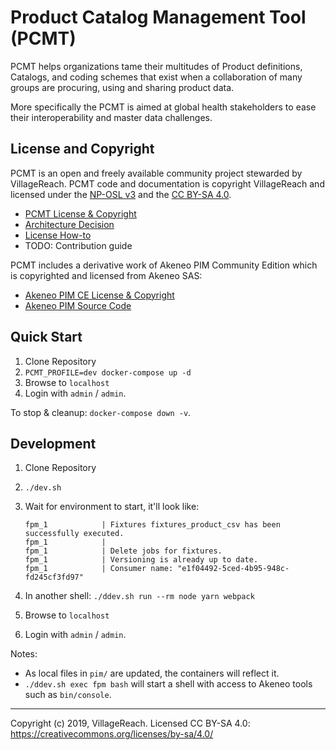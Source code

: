 # Product Catalog Management Tool (PCMT)

PCMT helps organizations tame their multitudes of Product definitions, 
Catalogs, and coding schemes that exist when a collaboration of many groups
are procuring, using and sharing product data.

More specifically the PCMT is aimed at global health stakeholders to ease
their interoperability and master data challenges.

## License and Copyright

PCMT is an open and freely available community project stewarded by 
VillageReach.  PCMT code and documentation is copyright VillageReach and
licensed under the [NP-OSL v3][np-osl] and the [CC BY-SA 4.0][cc-by-sa].

- [PCMT License & Copyright][pcmt-license]
- [Architecture Decision](./doc/arch/adr-006.md)
- [License How-to](./doc/license-howto.md)
- TODO: Contribution guide

PCMT includes a derivative work of Akeneo PIM Community Edition which is
copyrighted and licensed from Akeneo SAS:

- [Akeneo PIM CE License & Copyright][akeneo-license]
- [Akeneo PIM Source Code][akeneo-source]

[np-osl]: https://opensource.org/licenses/NPOSL-3.0
[cc-by-sa]: https://creativecommons.org/licenses/by-sa/4.0/
[pcmt-license]: ./COPYRIGHT.md
[akeneo-license]: https://github.com/akeneo/pim-community-standard/blob/master/LICENCE.txt
[akeneo-source]: https://github.com/akeneo/pim-community-standard

## Quick Start

1. Clone Repository
1. `PCMT_PROFILE=dev docker-compose up -d`
1. Browse to `localhost`
1. Login with `admin` / `admin`.

To stop & cleanup:  `docker-compose down -v`.

## Development

1. Clone Repository
1. `./dev.sh`
1. Wait for environment to start, it'll look like:
      ```
      fpm_1            | Fixtures fixtures_product_csv has been successfully executed.
      fpm_1            |
      fpm_1            | Delete jobs for fixtures.
      fpm_1            | Versioning is already up to date.
      fpm_1            | Consumer name: "e1f04492-5ced-4b95-948c-fd245cf3fd97"
      ```

1. In another shell: `./ddev.sh run --rm node yarn webpack`
1. Browse to `localhost`
1. Login with `admin` / `admin`.

Notes:
- As local files in `pim/` are updated, the containers will reflect it.
- `./ddev.sh exec fpm bash` will start a shell with access to Akeneo tools such 
    as `bin/console`.

---
Copyright (c) 2019, VillageReach.  Licensed CC BY-SA 4.0:  https://creativecommons.org/licenses/by-sa/4.0/

